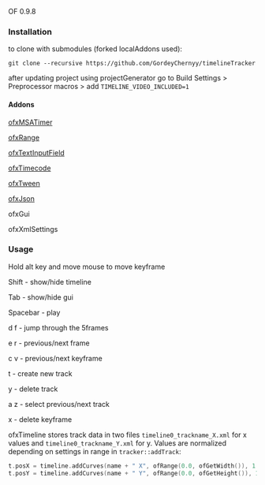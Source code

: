 OF 0.9.8
### Installation

to clone with submodules (forked localAddons used):

`git clone --recursive https://github.com/GordeyChernyy/timelineTracker`

after updating project using projectGenerator go to Build Settings > Preprocessor macros > add `TIMELINE_VIDEO_INCLUDED=1`

#### Addons

[ofxMSATimer](https://github.com/obviousjim/ofxMSATimer)

[ofxRange](https://github.com/Flightphase/ofxRange)

[ofxTextInputField](https://github.com/Flightphase/ofxTextInputField)

[ofxTimecode](https://github.com/YCAMInterlab/ofxTimecode)

[ofxTween](https://github.com/arturoc/ofxTween)

[ofxJson](https://github.com/jefftimesten/ofxJSON.git)

ofxGui

ofxXmlSettings

### Usage

Hold alt key and move mouse to move keyframe

Shift - show/hide timeline

Tab - show/hide gui

Spacebar - play

d f - jump through the 5frames

e r - previous/next frame

c v - previous/next keyframe

t - create new track

y - delete track

a z - select previous/next track

x - delete keyframe

ofxTimeline stores track data in two files `timeline0_trackname_X.xml` for x values and `timeline0_trackname_Y.xml` for y. Values are normalized depending on settings in range in `tracker::addTrack`:

```C++
t.posX = timeline.addCurves(name + " X", ofRange(0.0, ofGetWidth()), 1.0);
t.posY = timeline.addCurves(name + " Y", ofRange(0.0, ofGetHeight()), 1.0);

```

